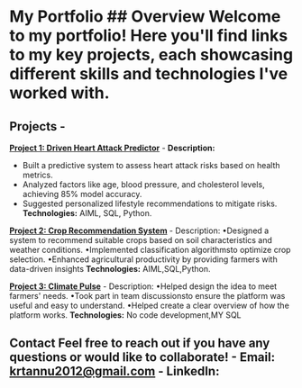 # My Portfolio ## Overview Welcome to my portfolio! Here you'll find links to my key projects, each showcasing different skills and technologies I've worked with. 
## Projects - 
**[Project 1: Driven Heart Attack Predictor](https://github.com/krtannu2012/Heart-Attack-Prediction)** - 
**Description:**
- Built a predictive system to assess heart attack risks based on health metrics.
- Analyzed factors like age, blood pressure, and cholesterol levels, achieving 85% model accuracy.
- Suggested personalized lifestyle recommendations to mitigate risks.
**Technologies:** AIML, SQL, Python.

**[Project 2: Crop Recommendation System](https://us-south.ml.cloud.ibm.com/ml/v4/deployments/75d13e93-c232-4409-a49a-94a966a05ccb/predictions?version=2021-05-01)** - 
Description:
•Designed a system to recommend suitable crops based on soil characteristics and weather conditions.
•Implemented classification algorithmsto optimize crop selection.
•Enhanced agricultural productivity by providing farmers with data-driven insights
**Technologies:** AIML,SQL,Python.

**[Project 3: Climate Pulse](https://github.com/krtannu/ClimatePulse.git)** - 
Description:
•Helped design the idea to meet farmers' needs.
•Took part in team discussionsto ensure the platform was useful and easy to understand.
•Helped create a clear overview of how the platform works.
**Technologies:** No code development,MY SQL
## Contact Feel free to reach out if you have any questions or would like to collaborate! - **Email**: krtannu2012@gmail.com - **LinkedIn**: 
